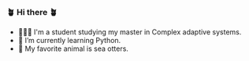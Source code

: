 ### 🪴 Hi there 🪴
- 👩🏽‍💻 I'm a student studying my master in Complex adaptive systems.
- 🌱 I’m currently learning Python.
- 🦦 My favorite animal is sea otters. 

<!--
**SiradaKa/SiradaKa** is a ✨ _special_ ✨ repository because its `README.md` (this file) appears on your GitHub profile.

Here are some ideas to get you started:

- 🔭 I’m currently working on ...
- 🌱 I’m currently learning ...
- 👯 I’m looking to collaborate on ...
- 🤔 I’m looking for help with ...
- 💬 Ask me about ...
- 📫 How to reach me: ...
- 😄 Pronouns: ...
- ⚡ Fun fact: ...
-->
